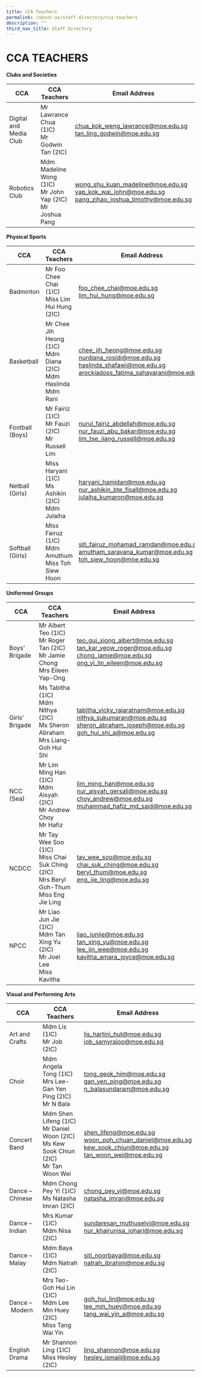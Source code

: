 ```yaml
---
title: CCA Teachers
permalink: /about-us/staff-directory/cca-teachers
description: ""
third_nav_title: Staff Directory
---
```

# CCA TEACHERS

**Clubs and Societies**

| CCA | CCA Teachers | Email Address |
| -------- | -------- | -------- |
| Digital and Media Club     | Mr Lawrance Chua (1IC)<br>Mr Godwin Tan (2IC)     | chua_kok_weng_lawrance@moe.edu.sg<br>tan_ling_godwin@moe.edu.sg     |
| Robotics Club     | Mdm Madeline Wong (1IC)<br>Mr John Yap (2IC)<br>Mr Joshua Pang     | wong_shu_kuan_madeline@moe.edu.sg<br>yap_kok_wai_john@moe.edu.sg<br>pang_zihao_joshua_timothy@moe.edu.sg     |

**Physical Sports**

| CCA | CCA Teachers | Email Address |
| -------- | -------- | -------- |
| Badminton     | Mr Foo Chee Chai (1IC)<br>Miss Lim Hui Hung (2IC)     | foo_chee_chai@moe.edu.sg<br>lim_hui_hung@moe.edu.sg     |
| Basketball     | Mr Chee Jih Heong (1IC)<br>Mdm Diana (2IC)<br>Mdm Haslinda<br>Mdm Rani     | chee_jih_heong@moe.edu.sg<br>nurdiana_rosidi@moe.edu.sg<br>haslinda_shafawi@moe.edu.sg<br>arockiadoss_fatima_sahayarani@moe.edu.sg     |
| Football (Boys)     | Mr Fairiz (1IC)<br>Mr Fauzi (2IC)<br>Mr Russell Lim     | nurul_fairiz_abdellah@moe.edu.sg<br>nur_fauzi_abu_bakar@moe.edu.sg<br>lim_tse_jiang_russell@moe.edu.sg     |
| Netball (Girls)     | Miss Haryani (1IC)<br>Ms Ashikin (2IC)<br>Mdm Julaiha     | haryani_hamidan@moe.edu.sg<br>nur_ashikin_bte_fisall@moe.edu.sg<br>julaiha_kumaron@moe.edu.sg     |
| Softball (Girls)     | Miss Fairuz (1IC)<br>Mdm Amuthum<br>Miss Toh Siew Hoon     | siti_fairuz_mohamad_ramdan@moe.edu.sg<br>amutham_saravana_kumar@moe.edu.sg  <br>toh_siew_hoon@moe.edu.sg     |

**Uniformed Groups**

| CCA | CCA Teachers | Email Address |
| -------- | -------- | -------- |
| Boys’ Brigade     | Mr Albert Teo (1IC)<br>Mr Roger Tan (2IC)<br>Mr Jamie Chong<br>Mrs Eileen Yap-Ong     | teo_gui_xiong_albert@moe.edu.sg<br>tan_kar_yeow_roger@moe.edu.sg<br>chong_jamie@moe.edu.sg<br>ong_yi_lin_eileen@moe.edu.sg     |
| Girls’ Brigade | Ms Tabitha (1IC)<br>Mdm Nithya (2IC)<br>Ms Sheron Abraham <br>Mrs Liang-Goh Hui Shi     | tabitha_vicky_rajaratnam@moe.edu.sg<br>nithya_sukumaran@moe.edu.sg<br>sheron_abraham_joseph@moe.edu.sg<br>goh_hui_shi_a@moe.edu.sg     |
| NCC (Sea)     | Mr Lim Ming Han (1IC)<br>Mdm Aisyah (2IC)<br>Mr Andrew Choy<br>Mr Hafiz     | lim_ming_han@moe.edu.sg<br>nur_aisyah_gersali@moe.edu.sg<br>choy_andrew@moe.edu.sg<br>muhammad_hafiz_md_said@moe.edu.sg     |
| NCDCC     | Mr Tay Wee Soo (1IC)<br>Miss Chai Suk Ching (2IC)<br>Mrs Beryl Goh-Thum<br>Miss Eng Jie Ling     | tay_wee_soo@moe.edu.sg<br>chai_suk_ching@moe.edu.sg<br>beryl_thum@moe.edu.sg<br>eng_jie_ling@moe.edu.sg     |
| NPCC     | Mr Liao Jun Jie (1IC)<br>Mdm Tan Xing Yu (2IC)<br>Mr Joel Lee<br>Miss Kavitha     | liao_junjie@moe.edu.sg<br>tan_xing_yu@moe.edu.sg<br>lee_jin_wee@moe.edu.sg<br>kavitha_amara_joyce@moe.edu.sg     |


**Visual and Performing Arts**

| CCA | CCA Teachers | Email Address |
| -------- | -------- | -------- |
| Art and Crafts     | Mdm Lis (1IC)<br>Mr Job (2IC)     | lis_hartini_hut@moe.edu.sg <br>job_samyrajoo@moe.edu.sg     |
| Choir     | Mdm Angela Tong (1IC)<br>Mrs Lee-Gan Yen Ping (2IC)<br>Mr N Bala     | tong_geok_him@moe.edu.sg<br>gan_yen_ping@moe.edu.sg<br>n_balasundaram@moe.edu.sg     |
| Concert Band     | Mdm Shen Lifeng (1IC)<br>Mr Daniel Woon (2IC)<br>Ms Kew Sook Chiun (2IC)  <br>Mr Tan Woon Wei     | shen_lifeng@moe.edu.sg<br>woon_poh_chuan_daniel@moe.edu.sg<br>kew_sook_chiun@moe.edu.sg<br>tan_woon_wei@moe.edu.sg     |
| Dance – Chinese     | Mdm Chong Pey Yi (1IC)<br>Ms Natasha Imran (2IC)     | chong_pey_yi@moe.edu.sg<br>natasha_imran@moe.edu.sg     |
| Dance – Indian     | Mrs Kumar (1IC)<br>Mdm Nisa (2IC)     | sundaresan_muthuselvi@moe.edu.sg <br>nur_khairunisa_johari@moe.edu.sg     |
| Dance – Malay     | Mdm Baya (1IC)<br>Mdm Natrah (2IC)     | siti_noorbaya@moe.edu.sg<br>natrah_ibrahim@moe.edu.sg     |
| Dance – Modern     | Mrs Teo-Goh Hui Lin (1IC)<br>Mdm Lee Min Huey (2IC)<br>Miss Tang Wai Yin     | goh_hui_lin@moe.edu.sg<br>lee_min_huey@moe.edu.sg<br>tang_wai_yin_a@moe.edu.sg     |
| English Drama     | Mr Shannon Ling (1IC)<br>Miss Hesley (2IC)     | ling_shannon@moe.edu.sg<br>hesley_ismail@moe.edu.sg     |